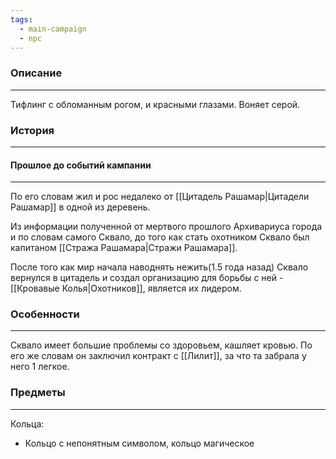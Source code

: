 ```yaml
---
tags:
  - main-campaign
  - npc
---
```

### Описание
---
Тифлинг с обломанным рогом, и красными глазами. Воняет серой.  

### История
---
#### Прошлое до событий кампании
---
По его словам жил и рос недалеко от [[Цитадель Рашамар|Цитадели Рашамар]] в одной из деревень.  

Из информации полученной от мертвого прошлого Архивариуса города и по словам самого Сквало, до того как стать охотником Сквало был капитаном [[Стража Рашамара|Стражи Рашамара]].  

После того как мир начала наводнять нежить(1.5 года назад) Сквало вернулся в цитадель и создал организацию для борьбы с ней - [[Кровавые Колья|Охотников]], является их лидером.  

### Особенности
---
Сквало имеет большие проблемы со здоровьем, кашляет кровью. По его же словам он заключил контракт с [[Лилит]], за что та забрала у него 1 легкое.  

### Предметы
---
Кольца:  
- Кольцо с непонятным символом, кольцо магическое  